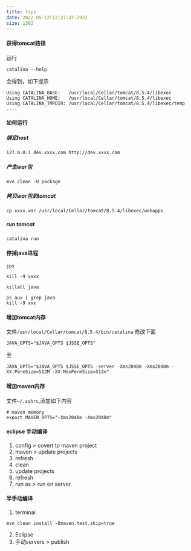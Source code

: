 ```yaml
---
title: tips
date: 2022-05-12T12:27:37.792Z
size: 1382
---
```

#### 获得tomcat路径
运行
```shell
catalina --help
```
会得到，如下提示
```shell
Using CATALINA_BASE:   /usr/local/Cellar/tomcat/8.5.4/libexec
Using CATALINA_HOME:   /usr/local/Cellar/tomcat/8.5.4/libexec
Using CATALINA_TMPDIR: /usr/local/Cellar/tomcat/8.5.4/libexec/temp
....
```

#### 如何运行
##### 绑定host
```shell
127.0.0.1 dev.xxxx.com http://dev.xxxx.com
```
##### 产生war包
```shell
mvn clean -U package
```
##### 拷贝war包到tomcat
```shell
cp xxxx.war /usr/local/Cellar/tomcat/8.5.4/libexec/webapps
```
##### run tomcat
```shell
catalina run
```

#### 停掉java进程
```shell
jps

kill -9 xxxx
```

```shell
killall java
```

```shell
ps aux | grep java 
kill -9 xxx
```


#### 增加tomcat内存
文件`/usr/local/Cellar/tomcat/8.5.4/bin/catalina`
修改下面

```shell
JAVA_OPTS="$JAVA_OPTS $JSSE_OPTS" 
```
至
```shell
JAVA_OPTS="$JAVA_OPTS $JSSE_OPTS -server -Xms2048m -Xmx2048m -XX:PermSize=512M -XX:MaxPermSize=512m" 
```

#### 增加maven内存
文件`~/.zshrc`,添加如下内容
```
# maven memory
export MAVEN_OPTS="-Xms2048m -Xmx2048m"
```

#### eclipse 手动编译
1. config > covert to maven project
2. maven > update projects
3. refresh
4. clean
5. update projects
6. refresh
7. run as > run on server

#### 半手动编译
1. terminal
```shell
mvn clean install -Dmaven.test.skip=true
```
2. Eclipse
3. 手动servers > publish
